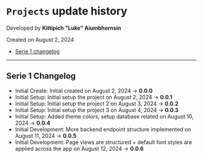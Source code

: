 # `Projects` update history

Developed by __Kittipich "Luke" Aiumbhornsin__

Created on August 2, 2024

- [Serie 1 changelog](#serie-1-changelog)

---

## Serie 1 Changelog

- Initial Create: Initial created on August 2, 2024 -> __0.0.0__
- Initial Setup: Initial setup the project on August 2, 2024 -> __0.0.1__
- Initial Setup: Initial setup the project 2 on August 3, 2024 -> __0.0.2__
- Initial Setup: Initial setup the project 3 on August 4, 2024 -> __0.0.3__
- Initial Setup: Added theme colors, setup database related on August 10, 2024 -> __0.0.4__
- Initial Development: More backend endpoint structure implemented on August 11, 2024 -> __0.0.5__
- Initial Development: Page views are structured + default font styles are applied across the app on August 12, 2024 -> __0.0.6__
